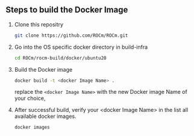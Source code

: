 ## Steps to build the Docker Image
1. Clone this repositry
   ```bash
   git clone https://github.com/ROCm/ROCm.git
   ```
2. Go into the OS specific docker directory in build-infra
    ```bash
    cd ROCm/rocm-build/docker/ubuntu20
    ```

3. Build the Docker image
   ```bash
   docker build -t <docker Image Name> .
    ```
    replace the `<docker Image Name>` with the new Docker image Name of your choice,
5. After successful build, verify your \<docker Image Name\> in the list all available docker images.
    ```bash
    docker images
    ```
   
